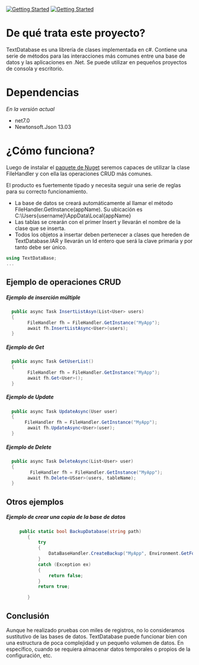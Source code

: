 [![Getting Started](https://img.shields.io/badge/lang-en-red.svg)](https://github.com/alexarriete/SqlClientCoreTool/blob/master/README.md) [![Getting Started](https://img.shields.io/badge/lang-es-yellow.svg)](https://github.com/alexarriete/SqlClientCoreTool/blob/master/README.es.md)

# De qué trata este proyecto?

TextDatabase es una librería de clases implementada en c#. Contiene una serie de métodos para las interacciones más comunes entre una base de datos y las aplicaciones en .Net. Se puede utilizar en pequeños proyectos de consola y escritorio.

# Dependencias

_En la versión actual_

- net7.0
- Newtonsoft.Json 13.03

# ¿Cómo funciona?

Luego de instalar el [paquete de Nuget](https://www.nuget.org/packages/TextDatabase) seremos capaces de utilizar la clase FileHandler y con ella las operaciones CRUD más comunes.

El producto es fuertemente tipado y necesita seguir una serie de reglas para su correcto funcionamiento.

- La base de datos se creará automáticamente al llamar el método FileHandler.GetInstance(appName). Su ubicación es C:\Users\{username}\AppData\Local\{appName}
- Las tablas se crearán con el primer Insert y llevarán el nombre de la clase que se inserta.
- Todos los objetos a insertar deben pertenecer a clases que hereden de TextDatabase.IAR y llevarán un Id entero que será la clave primaria y por tanto debe ser único.

```csharp
using TextDataBase;
...

```

## Ejemplo de operaciones CRUD

##### Ejemplo de inserción múltiple

```csharp
  public async Task InsertListAsyn(List<User> users)
  {
        FileHandler fh = FileHandler.GetInstance("MyApp");
        await fh.InsertListAsync<User>(users);
  }
```

##### Ejemplo de Get

```csharp
  public async Task GetUserList()
  {
        FileHandler fh = FileHandler.GetInstance("MyApp");
        await fh.Get<User>();
  }
```

##### Ejemplo de Update

```csharp
  public async Task UpdateAsync(User user)
  {
       FileHandler fh = FileHandler.GetInstance("MyApp");
        await fh.UpdateAsync<User>(user);
  }
```

##### Ejemplo de Delete

```csharp
  public async Task DeleteAsync(List<User> user)
  {
         FileHandler fh = FileHandler.GetInstance("MyApp");
        await fh.Delete<USser>(users, tableName);
  }
```

## Otros ejemplos

##### Ejemplo de crear una copia de la base de datos

```csharp
     public static bool BackupDatabase(string path)
        {
            try
            {
                DataBaseHandler.CreateBackup("MyApp", Environment.GetFolderPath(Environment.SpecialFolder.Desktop), true);
            }
            catch (Exception ex)
            {
                return false;
            }
            return true;

        }
```

## Conclusión

Aunque he realizado pruebas con miles de registros, no lo consideramos sustitutivo de las bases de datos. TextDatabase puede funcionar bien con una estructura de poca complejidad y un pequeño volumen de datos. En específico, cuando se requiera almacenar datos temporales o propios de la configuración, etc.
